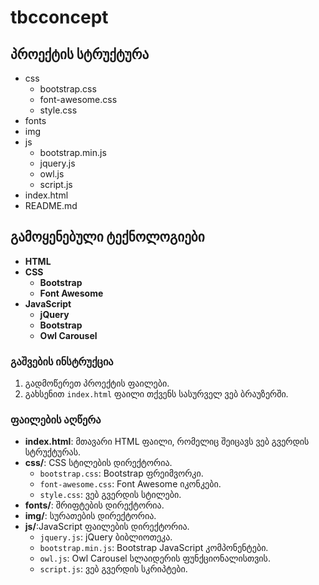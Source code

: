 # tbcconcept
 
## პროექტის სტრუქტურა
- css
  -  bootstrap.css
  - font-awesome.css
  - style.css
- fonts
- img
- js
  - bootstrap.min.js
  - jquery.js
  - owl.js
  - script.js
- index.html
- README.md


## გამოყენებული ტექნოლოგიები

- **HTML**
- **CSS**
  - **Bootstrap**
  - **Font Awesome**
- **JavaScript**
  - **jQuery**
  - **Bootstrap**
  - **Owl Carousel**
  

### გაშვების ინსტრუქცია

1. გადმოწერეთ პროექტის ფაილები.
2. გახსენით `index.html` ფაილი თქვენს სასურველ ვებ ბრაუზერში.

### ფაილების აღწერა

- **index.html**: მთავარი HTML ფაილი, რომელიც შეიცავს ვებ გვერდის სტრუქტურას.
- **css/**: CSS სტილების დირექტორია.
  - `bootstrap.css`: Bootstrap ფრეიმვორკი.
  - `font-awesome.css`: Font Awesome იკონკები.
  - `style.css`: ვებ გვერდის სტილები.
- **fonts/**: შრიფტების დირექტორია.
- **img/**: სურათების დირექტორია.
- **js/**:JavaScript ფაილების დირექტორია.
  - `jquery.js`: jQuery ბიბლიოთეკა.
  - `bootstrap.min.js`: Bootstrap JavaScript კომპონენტები.
  - `owl.js`: Owl Carousel სლაიდერის ფუნქციონალისთვის.
  - `script.js`:  ვებ გვერდის სკრიპტები.
